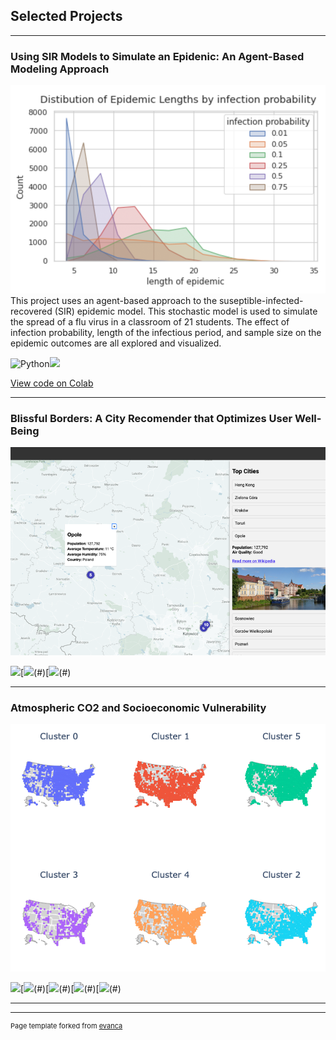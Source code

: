 ## Selected Projects

---

### Using SIR Models to Simulate an Epidenic: An Agent-Based Modeling Approach
<img src="images/flu_sim_thumbnail.png?raw=true"/>
This project uses an agent-based approach to the suseptible-infected-recovered (SIR) epidemic model. This stochastic model is used to simulate the spread of a flu virus in a classroom of 21 students. The effect of infection probability, length of the infectious period, and sample size on the epidemic outcomes are all explored and visualized.

![Python](https://img.shields.io/badge/python-3670A0?style=for-the-badge&logo=python&logoColor=ffdd54)[![](https://img.shields.io/badge/Colab-F9AB00?style=for-the-badge&logo=googlecolab&color=525252)](#)

[View code on Colab]([https://colab.research.google.com/drive/1eMRq-WAtegW5_J5OhTPWoeB3QNf64D-A?usp=sharing](https://github.com/joannarashid/flu_sim))

---

### Blissful Borders: A City Recomender that Optimizes User Well-Being
<img src="images/bb_app_thumbnail.png?raw=true"/>

[![](https://img.shields.io/badge/Python-3776AB?style=for-the-badge&logo=python&logoColor=white)](#)[![](https://img.shields.io/badge/Flask-000000?style=for-the-badge&logo=flask&logoColor=white)(#)[![](https://img.shields.io/badge/jupyter-%23FA0F00.svg?style=for-the-badge&logo=jupyter&logoColor=white)(#)

---

### Atmospheric CO2 and Socioeconomic Vulnerability
<img src="images/co2_cluster_map.png?raw=true"/>

[![](https://img.shields.io/badge/Python-3776AB?style=for-the-badge&logo=python&logoColor=white)](#)[![](https://img.shields.io/badge/jupyter-%23FA0F00.svg?style=for-the-badge&logo=jupyter&logoColor=white)(#)[![](https://img.shields.io/badge/jupyter-%23FA0F00.svg?style=for-the-badge&logo=jupyter&logoColor=white)(#)[![](https://img.shields.io/badge/scikit--learn-%23F7931E.svg?style=for-the-badge&logo=scikit-learn&logoColor=white)(#)[![](https://img.shields.io/badge/Plotly-%233F4F75.svg?style=for-the-badge&logo=plotly&logoColor=white)(#)

---



---
<p style="font-size:11px">Page template forked from <a href="https://github.com/evanca/quick-portfolio">evanca</a></p>
<!-- Remove above link if you don't want to attibute -->
